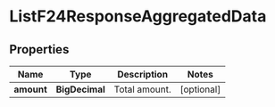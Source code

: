 

# ListF24ResponseAggregatedData


## Properties

| Name | Type | Description | Notes |
|------------ | ------------- | ------------- | -------------|
|**amount** | **BigDecimal** | Total amount. |  [optional] |



